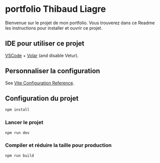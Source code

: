 #  portfolio Thibaud Liagre

Bienvenue sur le projet de mon portfolio. Vous trouverez dans ce Readme les instructions pour installer et ouvrir ce projet.

## IDE pour utiliser ce projet

[VSCode](https://code.visualstudio.com/) + [Volar](https://marketplace.visualstudio.com/items?itemName=Vue.volar) (and disable Vetur).

## Personnaliser la configuration

See [Vite Configuration Reference](https://vitejs.dev/config/).

## Configuration du projet

```sh
npm install
```

### Lancer le projet

```sh
npm run dev
```

### Compiler et réduire la taille pour production

```sh
npm run build
```
